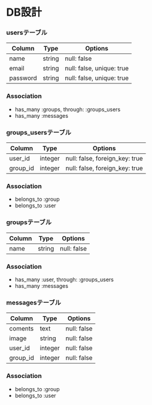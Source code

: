 # DB設計

### usersテーブル

|Column|Type|Options|
|------|----|-------|
|name|string|null: false|
|email|string|null: false, unique: true| 
|password|string|null: false, unique: true| 

### Association
- has_many :groups, through: :groups_users
- has_many :messages

###  groups_usersテーブル
|Column|Type|Options|
|------|----|-------|
|user_id|integer|null: false, foreign_key: true|
|group_id|integer|null: false, foreign_key: true|

### Association
- belongs_to :group
- belongs_to :user

### groupsテーブル
|Column|Type|Options|
|------|----|-------|
|name|string|null: false|

### Association
- has_many :user, through: :groups_users
- has_many :messages

### messagesテーブル
|Column|Type|Options|
|------|----|-------|
|coments|text|null: false|
|image|string|null: false|
|user_id|integer|null: false|
|group_id|integer|null: false|


### Association
- belongs_to :group
- belongs_to :user